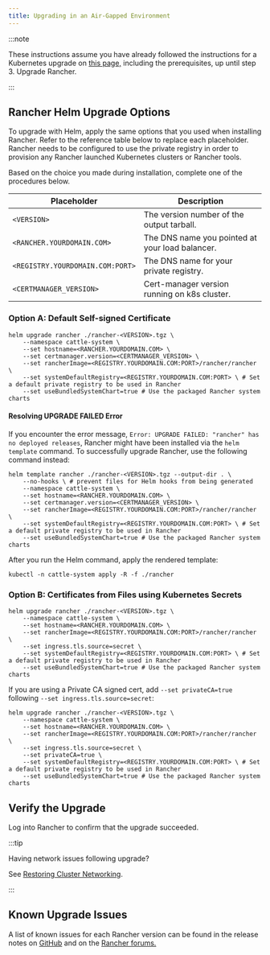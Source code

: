 ```yaml
---
title: Upgrading in an Air-Gapped Environment
---
```


<head>
  <link rel="canonical" href="https://ranchermanager.docs.rancher.com/getting-started/installation-and-upgrade/install-upgrade-on-a-kubernetes-cluster/air-gapped-upgrades"/>
</head>

:::note

These instructions assume you have already followed the instructions for a Kubernetes upgrade on [this page,](upgrades.md) including the prerequisites, up until step 3. Upgrade Rancher.

:::

## Rancher Helm Upgrade Options

To upgrade with Helm, apply the same options that you used when installing Rancher. Refer to the reference table below to replace each placeholder. Rancher needs to be configured to use the private registry in order to provision any Rancher launched Kubernetes clusters or Rancher tools.

Based on the choice you made during installation, complete one of the procedures below.

Placeholder | Description
------------|-------------
`<VERSION>` | The version number of the output tarball.
`<RANCHER.YOURDOMAIN.COM>` | The DNS name you pointed at your load balancer.
`<REGISTRY.YOURDOMAIN.COM:PORT>` | The DNS name for your private registry.
`<CERTMANAGER_VERSION>` | Cert-manager version running on k8s cluster.


### Option A: Default Self-signed Certificate

```
helm upgrade rancher ./rancher-<VERSION>.tgz \
	--namespace cattle-system \
	--set hostname=<RANCHER.YOURDOMAIN.COM> \
	--set certmanager.version=<CERTMANAGER_VERSION> \
	--set rancherImage=<REGISTRY.YOURDOMAIN.COM:PORT>/rancher/rancher \
	--set systemDefaultRegistry=<REGISTRY.YOURDOMAIN.COM:PORT> \ # Set a default private registry to be used in Rancher
	--set useBundledSystemChart=true # Use the packaged Rancher system charts
```

#### Resolving UPGRADE FAILED Error

If you encounter the error message, `Error: UPGRADE FAILED: "rancher" has no deployed releases`, Rancher might have been  installed via the `helm template` command. To successfully upgrade Rancher, use the following command instead:

```
helm template rancher ./rancher-<VERSION>.tgz --output-dir . \
    --no-hooks \ # prevent files for Helm hooks from being generated
	--namespace cattle-system \
	--set hostname=<RANCHER.YOURDOMAIN.COM> \
	--set certmanager.version=<CERTMANAGER_VERSION> \
	--set rancherImage=<REGISTRY.YOURDOMAIN.COM:PORT>/rancher/rancher \
	--set systemDefaultRegistry=<REGISTRY.YOURDOMAIN.COM:PORT> \ # Set a default private registry to be used in Rancher
	--set useBundledSystemChart=true # Use the packaged Rancher system charts
```

After you run the Helm command, apply the rendered template:

```
kubectl -n cattle-system apply -R -f ./rancher
```

### Option B: Certificates from Files using Kubernetes Secrets

```plain
helm upgrade rancher ./rancher-<VERSION>.tgz \
	--namespace cattle-system \
	--set hostname=<RANCHER.YOURDOMAIN.COM> \
	--set rancherImage=<REGISTRY.YOURDOMAIN.COM:PORT>/rancher/rancher \
	--set ingress.tls.source=secret \
	--set systemDefaultRegistry=<REGISTRY.YOURDOMAIN.COM:PORT> \ # Set a default private registry to be used in Rancher
	--set useBundledSystemChart=true # Use the packaged Rancher system charts
```

If you are using a Private CA signed cert, add `--set privateCA=true` following `--set ingress.tls.source=secret`:

```plain
helm upgrade rancher ./rancher-<VERSION>.tgz \
	--namespace cattle-system \
	--set hostname=<RANCHER.YOURDOMAIN.COM> \
	--set rancherImage=<REGISTRY.YOURDOMAIN.COM:PORT>/rancher/rancher \
	--set ingress.tls.source=secret \
	--set privateCA=true \
	--set systemDefaultRegistry=<REGISTRY.YOURDOMAIN.COM:PORT> \ # Set a default private registry to be used in Rancher
	--set useBundledSystemChart=true # Use the packaged Rancher system charts
```

## Verify the Upgrade

Log into Rancher to confirm that the upgrade succeeded.

:::tip

Having network issues following upgrade?

See [Restoring Cluster Networking](/versioned_docs/version-2.0-2.4/getting-started/installation-and-upgrade/install-upgrade-on-a-kubernetes-cluster/upgrades/namespace-migration.md).

:::

## Known Upgrade Issues

A list of known issues for each Rancher version can be found in the release notes on [GitHub](https://github.com/rancher/rancher/releases) and on the [Rancher forums.](https://forums.rancher.com/c/announcements/12)
